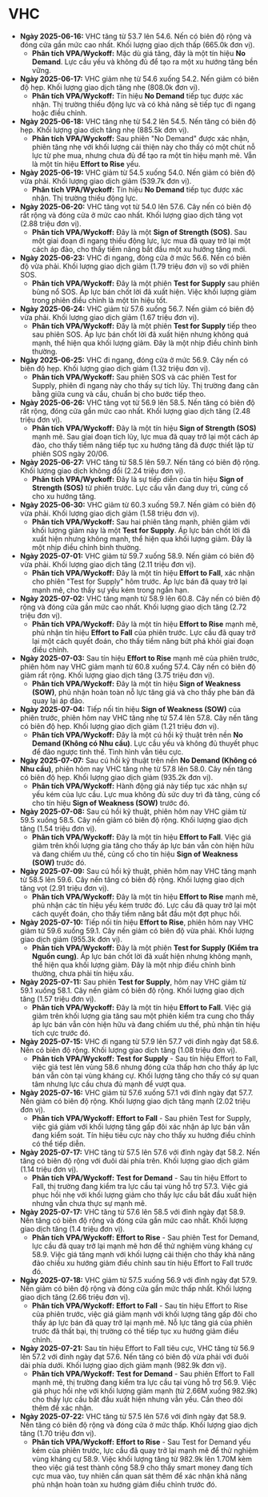 # VHC

-   **Ngày 2025-06-16:** VHC tăng từ 53.7 lên 54.6. Nến có biên độ rộng và đóng cửa gần mức cao nhất. Khối lượng giao dịch thấp (665.0k đơn vị).
    -   **Phân tích VPA/Wyckoff:** Mặc dù giá tăng, đây là một tín hiệu **No Demand**. Lực cầu yếu và không đủ để tạo ra một xu hướng tăng bền vững.
-   **Ngày 2025-06-17:** VHC giảm nhẹ từ 54.6 xuống 54.2. Nến giảm có biên độ hẹp. Khối lượng giao dịch tăng nhẹ (808.0k đơn vị).
    -   **Phân tích VPA/Wyckoff:** Tín hiệu **No Demand** tiếp tục được xác nhận. Thị trường thiếu động lực và có khả năng sẽ tiếp tục đi ngang hoặc điều chỉnh.
-   **Ngày 2025-06-18:** VHC tăng nhẹ từ 54.2 lên 54.5. Nến tăng có biên độ hẹp. Khối lượng giao dịch tăng nhẹ (885.5k đơn vị).
    -   **Phân tích VPA/Wyckoff:** Sau phiên "No Demand" được xác nhận, phiên tăng nhẹ với khối lượng cải thiện này cho thấy có một chút nỗ lực từ phe mua, nhưng chưa đủ để tạo ra một tín hiệu mạnh mẽ. Vẫn là một tín hiệu **Effort to Rise** yếu.
- **Ngày 2025-06-19:** VHC giảm từ 54.5 xuống 54.0. Nến giảm có biên độ vừa phải. Khối lượng giao dịch giảm (539.7k đơn vị).
    - **Phân tích VPA/Wyckoff:** Tín hiệu **No Demand** tiếp tục được xác nhận. Thị trường thiếu động lực.
- **Ngày 2025-06-20:** VHC tăng vọt từ 54.0 lên 57.6. Cây nến có biên độ rất rộng và đóng cửa ở mức cao nhất. Khối lượng giao dịch tăng vọt (2.88 triệu đơn vị).
    - **Phân tích VPA/Wyckoff:** Đây là một **Sign of Strength (SOS)**. Sau một giai đoạn đi ngang thiếu động lực, lực mua đã quay trở lại một cách áp đảo, cho thấy tiềm năng bắt đầu một xu hướng tăng mới.
- **Ngày 2025-06-23:** VHC đi ngang, đóng cửa ở mức 56.6. Nến có biên độ vừa phải. Khối lượng giao dịch giảm (1.79 triệu đơn vị) so với phiên SOS.
    - **Phân tích VPA/Wyckoff:** Đây là một phiên **Test for Supply** sau phiên bùng nổ SOS. Áp lực bán chốt lời đã xuất hiện. Việc khối lượng giảm trong phiên điều chỉnh là một tín hiệu tốt.
- **Ngày 2025-06-24:** VHC giảm từ 57.6 xuống 56.7. Nến giảm có biên độ vừa phải. Khối lượng giao dịch giảm (1.67 triệu đơn vị).
    - **Phân tích VPA/Wyckoff:** Đây là một phiên **Test for Supply** tiếp theo sau phiên SOS. Áp lực bán chốt lời đã xuất hiện nhưng không quá mạnh, thể hiện qua khối lượng giảm. Đây là một nhịp điều chỉnh bình thường.
- **Ngày 2025-06-25:** VHC đi ngang, đóng cửa ở mức 56.9. Cây nến có biên độ hẹp. Khối lượng giao dịch giảm (1.32 triệu đơn vị).
    - **Phân tích VPA/Wyckoff:** Sau phiên SOS và các phiên Test for Supply, phiên đi ngang này cho thấy sự tích lũy. Thị trường đang cân bằng giữa cung và cầu, chuẩn bị cho bước tiếp theo.
- **Ngày 2025-06-26:** VHC tăng vọt từ 56.9 lên 58.5. Nến tăng có biên độ rất rộng, đóng cửa gần mức cao nhất. Khối lượng giao dịch tăng (2.48 triệu đơn vị).
    - **Phân tích VPA/Wyckoff:** Đây là một tín hiệu **Sign of Strength (SOS)** mạnh mẽ. Sau giai đoạn tích lũy, lực mua đã quay trở lại một cách áp đảo, cho thấy tiềm năng tiếp tục xu hướng tăng đã được thiết lập từ phiên SOS ngày 20/06.
- **Ngày 2025-06-27:** VHC tăng từ 58.5 lên 59.7. Nến tăng có biên độ rộng. Khối lượng giao dịch không đổi (2.24 triệu đơn vị).
    - **Phân tích VPA/Wyckoff:** Đây là sự tiếp diễn của tín hiệu **Sign of Strength (SOS)** từ phiên trước. Lực cầu vẫn đang duy trì, củng cố cho xu hướng tăng.
- **Ngày 2025-06-30:** VHC giảm từ 60.3 xuống 59.7. Nến giảm có biên độ vừa phải. Khối lượng giao dịch giảm (1.58 triệu đơn vị).
    - **Phân tích VPA/Wyckoff:** Sau hai phiên tăng mạnh, phiên giảm với khối lượng giảm này là một **Test for Supply**. Áp lực bán chốt lời đã xuất hiện nhưng không mạnh, thể hiện qua khối lượng giảm. Đây là một nhịp điều chỉnh bình thường.
- **Ngày 2025-07-01:** VHC giảm từ 59.7 xuống 58.9. Nến giảm có biên độ vừa phải. Khối lượng giao dịch tăng (2.11 triệu đơn vị).
    - **Phân tích VPA/Wyckoff:** Đây là một tín hiệu **Effort to Fall**, xác nhận cho phiên "Test for Supply" hôm trước. Áp lực bán đã quay trở lại mạnh mẽ, cho thấy sự yếu kém trong ngắn hạn.
- **Ngày 2025-07-02:** VHC tăng mạnh từ 58.9 lên 60.8. Cây nến có biên độ rộng và đóng cửa gần mức cao nhất. Khối lượng giao dịch tăng (2.72 triệu đơn vị).
    - **Phân tích VPA/Wyckoff:** Đây là một tín hiệu **Effort to Rise** mạnh mẽ, phủ nhận tín hiệu **Effort to Fall** của phiên trước. Lực cầu đã quay trở lại một cách quyết đoán, cho thấy tiềm năng bứt phá khỏi giai đoạn điều chỉnh.
- **Ngày 2025-07-03:** Sau tín hiệu **Effort to Rise** mạnh mẽ của phiên trước, phiên hôm nay VHC giảm mạnh từ 60.8 xuống 57.4. Cây nến có biên độ giảm rất rộng. Khối lượng giao dịch tăng (3.75 triệu đơn vị).
    - **Phân tích VPA/Wyckoff:** Đây là một tín hiệu **Sign of Weakness (SOW)**, phủ nhận hoàn toàn nỗ lực tăng giá và cho thấy phe bán đã quay lại áp đảo.
- **Ngày 2025-07-04:** Tiếp nối tín hiệu **Sign of Weakness (SOW)** của phiên trước, phiên hôm nay VHC tăng nhẹ từ 57.4 lên 57.8. Cây nến tăng có biên độ hẹp. Khối lượng giao dịch giảm (1.21 triệu đơn vị).
    - **Phân tích VPA/Wyckoff:** Đây là một cú hồi kỹ thuật trên nền **No Demand (Không có Nhu cầu)**. Lực cầu yếu và không đủ thuyết phục để đảo ngược tình thế. Tình hình vẫn tiêu cực.
- **Ngày 2025-07-07:** Sau cú hồi kỹ thuật trên nền **No Demand (Không có Nhu cầu)**, phiên hôm nay VHC tăng nhẹ từ 57.8 lên 58.0. Cây nến tăng có biên độ hẹp. Khối lượng giao dịch giảm (935.2k đơn vị).
    - **Phân tích VPA/Wyckoff:** Hành động giá này tiếp tục xác nhận sự yếu kém của lực cầu. Lực mua không đủ sức duy trì đà tăng, củng cố cho tín hiệu **Sign of Weakness (SOW)** trước đó.
- **Ngày 2025-07-08:** Sau cú hồi kỹ thuật, phiên hôm nay VHC giảm từ 59.5 xuống 58.5. Cây nến giảm có biên độ rộng. Khối lượng giao dịch tăng (1.54 triệu đơn vị).
    - **Phân tích VPA/Wyckoff:** Đây là một tín hiệu **Effort to Fall**. Việc giá giảm trên khối lượng gia tăng cho thấy áp lực bán vẫn còn hiện hữu và đang chiếm ưu thế, củng cố cho tín hiệu **Sign of Weakness (SOW)** trước đó.
- **Ngày 2025-07-09:** Sau cú hồi kỹ thuật, phiên hôm nay VHC tăng mạnh từ 58.5 lên 59.6. Cây nến tăng có biên độ rộng. Khối lượng giao dịch tăng vọt (2.91 triệu đơn vị).
    - **Phân tích VPA/Wyckoff:** Đây là một tín hiệu **Effort to Rise** mạnh mẽ, phủ nhận các tín hiệu yếu kém trước đó. Lực cầu đã quay trở lại một cách quyết đoán, cho thấy tiềm năng bắt đầu một đợt phục hồi.
- **Ngày 2025-07-10:** Tiếp nối tín hiệu **Effort to Rise**, phiên hôm nay VHC giảm từ 59.6 xuống 59.1. Cây nến giảm có biên độ vừa phải. Khối lượng giao dịch giảm (955.3k đơn vị).
    - **Phân tích VPA/Wyckoff:** Đây là một phiên **Test for Supply (Kiểm tra Nguồn cung)**. Áp lực bán chốt lời đã xuất hiện nhưng không mạnh, thể hiện qua khối lượng giảm. Đây là một nhịp điều chỉnh bình thường, chưa phải tín hiệu xấu.
- **Ngày 2025-07-11:** Sau phiên **Test for Supply**, hôm nay VHC giảm từ 59.1 xuống 58.1. Cây nến giảm có biên độ rộng. Khối lượng giao dịch tăng (1.57 triệu đơn vị).
    - **Phân tích VPA/Wyckoff:** Đây là một tín hiệu **Effort to Fall**. Việc giá giảm trên khối lượng gia tăng sau một phiên kiểm tra cung cho thấy áp lực bán vẫn còn hiện hữu và đang chiếm ưu thế, phủ nhận tín hiệu tích cực trước đó.
- **Ngày 2025-07-15:** VHC đi ngang từ 57.9 lên 57.7 với đỉnh ngày đạt 58.6. Nến có biên độ rộng. Khối lượng giao dịch tăng (1.08 triệu đơn vị).
    - **Phân tích VPA/Wyckoff:** **Test for Supply** - Sau tín hiệu Effort to Fall, việc giá test lên vùng 58.6 nhưng đóng cửa thấp hơn cho thấy áp lực bán vẫn còn tại vùng kháng cự. Khối lượng tăng cho thấy có sự quan tâm nhưng lực cầu chưa đủ mạnh để vượt qua.
- **Ngày 2025-07-16:** VHC giảm từ 57.6 xuống 57.1 với đỉnh ngày đạt 57.7. Nến giảm có biên độ rộng. Khối lượng giao dịch tăng mạnh (2.02 triệu đơn vị).
    - **Phân tích VPA/Wyckoff:** **Effort to Fall** - Sau phiên Test for Supply, việc giá giảm với khối lượng tăng gấp đôi xác nhận áp lực bán vẫn đang kiểm soát. Tín hiệu tiêu cực này cho thấy xu hướng điều chỉnh có thể tiếp diễn.
- **Ngày 2025-07-17:** VHC tăng từ 57.5 lên 57.6 với đỉnh ngày đạt 58.2. Nến tăng có biên độ rộng với đuôi dài phía trên. Khối lượng giao dịch giảm (1.14 triệu đơn vị).
    - **Phân tích VPA/Wyckoff:** **Test for Demand** - Sau tín hiệu Effort to Fall, thị trường đang kiểm tra lực cầu tại vùng hỗ trợ 57.3. Việc giá phục hồi nhẹ với khối lượng giảm cho thấy lực cầu bắt đầu xuất hiện nhưng vẫn chưa thực sự mạnh mẽ.
- **Ngày 2025-07-17:** VHC tăng từ 57.6 lên 58.5 với đỉnh ngày đạt 58.9. Nến tăng có biên độ rộng và đóng cửa gần mức cao nhất. Khối lượng giao dịch tăng (1.4 triệu đơn vị).
    - **Phân tích VPA/Wyckoff:** **Effort to Rise** - Sau phiên Test for Demand, lực cầu đã quay trở lại mạnh mẽ hơn để thử nghiệm vùng kháng cự 58.9. Việc giá tăng mạnh với khối lượng cải thiện cho thấy khả năng đảo chiều xu hướng giảm điều chỉnh sau tín hiệu Effort to Fall trước đó.
- **Ngày 2025-07-18:** VHC giảm từ 57.5 xuống 56.9 với đỉnh ngày đạt 57.9. Nến giảm có biên độ rộng và đóng cửa gần mức thấp nhất. Khối lượng giao dịch tăng (2.66 triệu đơn vị).
    - **Phân tích VPA/Wyckoff:** **Effort to Fall** - Sau tín hiệu Effort to Rise của phiên trước, việc giá giảm mạnh với khối lượng tăng gấp đôi cho thấy áp lực bán đã quay trở lại mạnh mẽ. Nỗ lực tăng giá của phiên trước đã thất bại, thị trường có thể tiếp tục xu hướng giảm điều chỉnh.
- **Ngày 2025-07-21:** Sau tín hiệu Effort to Fall tiêu cực, VHC tăng từ 56.9 lên 57.2 với đỉnh ngày đạt 57.6. Nến tăng có biên độ vừa phải với đuôi dài phía dưới. Khối lượng giao dịch giảm mạnh (982.9k đơn vị).
    - **Phân tích VPA/Wyckoff:** **Test for Demand** - Sau phiên Effort to Fall mạnh mẽ, thị trường đang kiểm tra lực cầu tại vùng hỗ trợ 56.9. Việc giá phục hồi nhẹ với khối lượng giảm mạnh (từ 2.66M xuống 982.9k) cho thấy lực cầu bắt đầu xuất hiện nhưng vẫn yếu. Cần theo dõi thêm để xác nhận.
- **Ngày 2025-07-22:** VHC tăng từ 57.5 lên 57.6 với đỉnh ngày đạt 58.9. Nến tăng có biên độ rộng và đóng cửa ở mức thấp. Khối lượng giao dịch tăng (1.70 triệu đơn vị).
    - **Phân tích VPA/Wyckoff:** **Effort to Rise** - Sau Test for Demand yếu kém của phiên trước, lực cầu đã quay trở lại mạnh mẽ để thử nghiệm vùng kháng cự 58.9. Việc khối lượng tăng từ 982.9k lên 1.70M kèm theo việc giá test thành công 58.9 cho thấy smart money đang tích cực mua vào, tuy nhiên cần quan sát thêm để xác nhận khả năng phủ nhận hoàn toàn xu hướng giảm điều chỉnh trước đó.


